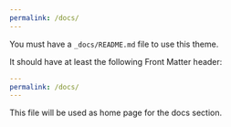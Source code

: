 ```yaml
---
permalink: /docs/
---
```


You must have a `_docs/README.md` file to use this theme.

It should have at least the following Front Matter header:

```yaml
---
permalink: /docs/
---
```

This file will be used as home page for the docs section.
